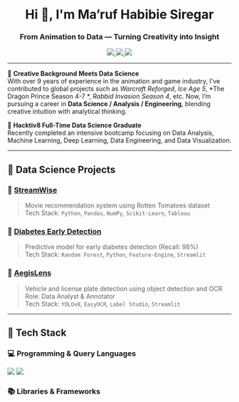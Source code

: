 <h1 align="center">Hi 👋, I'm Ma’ruf Habibie Siregar</h1>
<h3 align="center">From Animation to Data — Turning Creativity into Insight</h3>

<p align="center">
  <a href="mailto:maruf.habibie.siregar@gmail.com">
    <img src="https://img.shields.io/badge/email-maruf.habibie.siregar@gmail.com-red?style=flat-square&logo=gmail" />
  </a>
  <a href="https://www.linkedin.com/in/ma-ruf-habibie-siregar-461067117/">
    <img src="https://img.shields.io/badge/LinkedIn-blue?style=flat-square&logo=linkedin" />
  </a>
  <a href="https://github.com/HbbSiregar">
    <img src="https://img.shields.io/badge/GitHub-HbbSiregar-black?style=flat-square&logo=github" />
  </a>
</p>

---

🎥 **Creative Background Meets Data Science**  
With over 9 years of experience in the animation and game industry, I’ve contributed to global projects such as *Warcraft Reforged*, *Ice Age 5*, *The Dragon Prince Season 4-7 *, *Rabbid Invasion Season 4*, etc. Now, I’m pursuing a career in **Data Science / Analysis / Engineering**, blending creative intuition with analytical thinking.

🚀 **Hacktiv8 Full-Time Data Science Graduate**  
Recently completed an intensive bootcamp focusing on Data Analysis, Machine Learning, Deep Learning, Data Engineering, and Data Visualization.

---

## 🧠 Data Science Projects

### 🔹 [StreamWise](https://github.com/HbbSiregar/StreamWise)
> Movie recommendation system using Rotten Tomatoes dataset  
Tech Stack: `Python`, `Pandas`, `NumPy`, `Scikit-Learn`, `Tableau`

### 🔹 [Diabetes Early Detection](https://github.com/HbbSiregar/diabetesEearlyDetection_MODEL)
> Predictive model for early diabetes detection (Recall: 98%)  
Tech Stack: `Random Forest`, `Python`, `Feature-Engine`, `Streamlit`

### 🔹 [AegisLens](https://github.com/vikesaki/AegisLens)
> Vehicle and license plate detection using object detection and OCR  
Role: Data Analyst & Annotator  
Tech Stack: `YOLOv8`, `EasyOCR`, `Label Studio`, `Streamlit`

---

## 🧰 Tech Stack

### 💻 Programming & Query Languages
<p>
  <img src="https://img.shields.io/badge/Python-3776AB?style=for-the-badge&logo=python&logoColor=white" />
  <img src="https://img.shields.io/badge/SQL-4479A1?style=for-the-badge&logo=postgresql&logoColor=white" />
</p>

### 📚 Libraries & Frameworks
<p>
  <img src="https://img.shields.io/badge/Pandas-150458?style=
